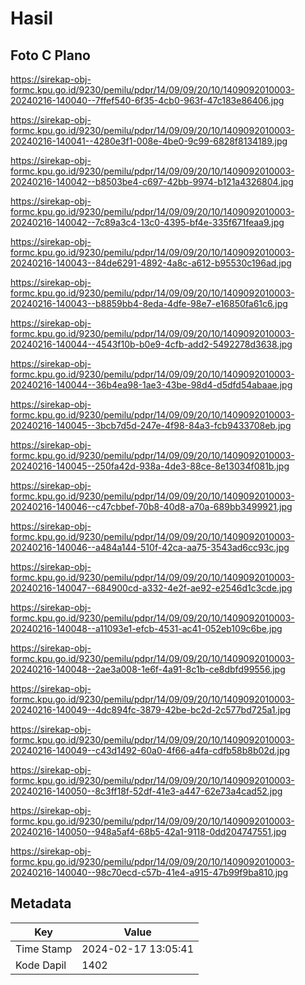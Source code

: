 # Hasil

## Foto C Plano

https://sirekap-obj-formc.kpu.go.id/9230/pemilu/pdpr/14/09/09/20/10/1409092010003-20240216-140040--7ffef540-6f35-4cb0-963f-47c183e86406.jpg

https://sirekap-obj-formc.kpu.go.id/9230/pemilu/pdpr/14/09/09/20/10/1409092010003-20240216-140041--4280e3f1-008e-4be0-9c99-6828f8134189.jpg

https://sirekap-obj-formc.kpu.go.id/9230/pemilu/pdpr/14/09/09/20/10/1409092010003-20240216-140042--b8503be4-c697-42bb-9974-b121a4326804.jpg

https://sirekap-obj-formc.kpu.go.id/9230/pemilu/pdpr/14/09/09/20/10/1409092010003-20240216-140042--7c89a3c4-13c0-4395-bf4e-335f671feaa9.jpg

https://sirekap-obj-formc.kpu.go.id/9230/pemilu/pdpr/14/09/09/20/10/1409092010003-20240216-140043--84de6291-4892-4a8c-a612-b95530c196ad.jpg

https://sirekap-obj-formc.kpu.go.id/9230/pemilu/pdpr/14/09/09/20/10/1409092010003-20240216-140043--b8859bb4-8eda-4dfe-98e7-e16850fa61c6.jpg

https://sirekap-obj-formc.kpu.go.id/9230/pemilu/pdpr/14/09/09/20/10/1409092010003-20240216-140044--4543f10b-b0e9-4cfb-add2-5492278d3638.jpg

https://sirekap-obj-formc.kpu.go.id/9230/pemilu/pdpr/14/09/09/20/10/1409092010003-20240216-140044--36b4ea98-1ae3-43be-98d4-d5dfd54abaae.jpg

https://sirekap-obj-formc.kpu.go.id/9230/pemilu/pdpr/14/09/09/20/10/1409092010003-20240216-140045--3bcb7d5d-247e-4f98-84a3-fcb9433708eb.jpg

https://sirekap-obj-formc.kpu.go.id/9230/pemilu/pdpr/14/09/09/20/10/1409092010003-20240216-140045--250fa42d-938a-4de3-88ce-8e13034f081b.jpg

https://sirekap-obj-formc.kpu.go.id/9230/pemilu/pdpr/14/09/09/20/10/1409092010003-20240216-140046--c47cbbef-70b8-40d8-a70a-689bb3499921.jpg

https://sirekap-obj-formc.kpu.go.id/9230/pemilu/pdpr/14/09/09/20/10/1409092010003-20240216-140046--a484a144-510f-42ca-aa75-3543ad6cc93c.jpg

https://sirekap-obj-formc.kpu.go.id/9230/pemilu/pdpr/14/09/09/20/10/1409092010003-20240216-140047--684900cd-a332-4e2f-ae92-e2546d1c3cde.jpg

https://sirekap-obj-formc.kpu.go.id/9230/pemilu/pdpr/14/09/09/20/10/1409092010003-20240216-140048--a11093e1-efcb-4531-ac41-052eb109c6be.jpg

https://sirekap-obj-formc.kpu.go.id/9230/pemilu/pdpr/14/09/09/20/10/1409092010003-20240216-140048--2ae3a008-1e6f-4a91-8c1b-ce8dbfd99556.jpg

https://sirekap-obj-formc.kpu.go.id/9230/pemilu/pdpr/14/09/09/20/10/1409092010003-20240216-140049--4dc894fc-3879-42be-bc2d-2c577bd725a1.jpg

https://sirekap-obj-formc.kpu.go.id/9230/pemilu/pdpr/14/09/09/20/10/1409092010003-20240216-140049--c43d1492-60a0-4f66-a4fa-cdfb58b8b02d.jpg

https://sirekap-obj-formc.kpu.go.id/9230/pemilu/pdpr/14/09/09/20/10/1409092010003-20240216-140050--8c3ff18f-52df-41e3-a447-62e73a4cad52.jpg

https://sirekap-obj-formc.kpu.go.id/9230/pemilu/pdpr/14/09/09/20/10/1409092010003-20240216-140050--948a5af4-68b5-42a1-9118-0dd204747551.jpg

https://sirekap-obj-formc.kpu.go.id/9230/pemilu/pdpr/14/09/09/20/10/1409092010003-20240216-140040--98c70ecd-c57b-41e4-a915-47b99f9ba810.jpg


## Metadata

| Key        | Value               |
| ---------- | ------------------- |
| Time Stamp | 2024-02-17 13:05:41 |
| Kode Dapil | 1402                |



